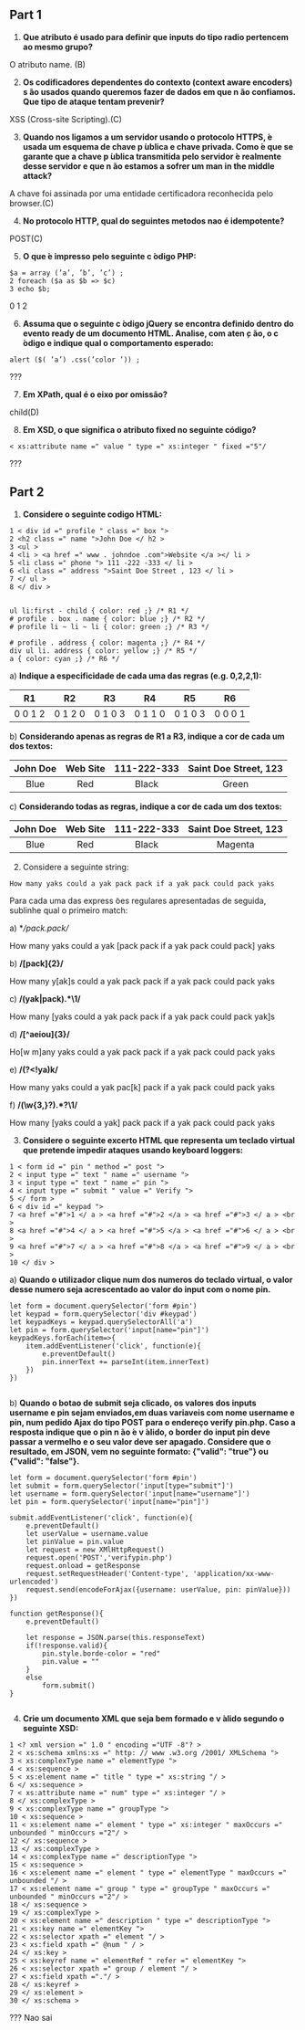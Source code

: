 ## Part 1

1. **Que atributo é usado para definir que inputs do tipo radio pertencem ao mesmo grupo?**

O atributo name. (B)

2. **Os codificadores dependentes do contexto (context aware encoders) s ̃ao usados quando queremos fazer de dados em que n ̃ao confiamos. Que tipo de ataque tentam prevenir?**

XSS (Cross-site Scripting).(C)

3. **Quando nos ligamos a um servidor usando o protocolo HTTPS,  ́e usada um esquema de chave p ́ublica e chave privada. Como  ́e que se garante que a chave p ́ublica transmitida pelo servidor  ́e realmente desse servidor e que n ̃ao estamos a sofrer um man in the middle attack?**

A chave foi assinada por uma entidade certificadora reconhecida pelo browser.(C)

4. **No protocolo HTTP, qual do seguintes metodos nao é idempotente?**

POST(C)

5. **O que  ́e impresso pelo seguinte c ́odigo PHP:**
```
$a = array (’a’, ’b’, ’c’) ;
2 foreach ($a as $b => $c)
3 echo $b;
```
0 1 2

6. **Assuma que o seguinte c ́odigo jQuery se encontra definido dentro do evento ready de um documento HTML. Analise, com aten ̧c ̃ao, o c ́odigo e indique qual o comportamento esperado:**
```
alert ($( ’a’) .css(’color ’)) ;
```
???

7. **Em XPath, qual é o eixo por omissão?**

child(D)

8. **Em XSD, o que significa o atributo fixed no seguinte código?**
```
< xs:attribute name =" value " type =" xs:integer " fixed ="5"/
```
???


## Part 2


1. **Considere o seguinte codigo HTML:**
```
1 < div id =" profile " class =" box ">
2 <h2 class =" name ">John Doe </ h2 >
3 <ul >
4 <li > <a href =" www . johndoe .com">Website </a ></ li >
5 <li class =" phone "> 111 -222 -333 </ li >
6 <li class =" address ">Saint Doe Street , 123 </ li >
7 </ ul >
8 </ div >


ul li:first - child { color: red ;} /* R1 */
# profile . box . name { color: blue ;} /* R2 */
# profile li ~ li ~ li { color: green ;} /* R3 */

# profile . address { color: magenta ;} /* R4 */
div ul li. address { color: yellow ;} /* R5 */
a { color: cyan ;} /* R6 */
```
a) **Indique a especificidade de cada uma das regras (e.g. 0,2,2,1):**

| R1 | R2 | R3 | R4 | R5 | R6 |
| :--------: | :--------: | :--------: | :--------: | :--------: | :--------: |
| 0 0 1 2 | 0 1 2 0 | 0 1 0 3 | 0 1 1 0 | 0 1 0 3 | 0 0 0 1 |

b) **Considerando apenas as regras de R1 a R3, indique a cor de cada um dos textos:**

| John Doe | Web Site | 111-222-333 | Saint Doe Street, 123 |
| :--------: | :--------: | :--------: | :--------: |
| Blue | Red | Black | Green |

c) **Considerando todas as regras, indique a cor de cada um dos textos:**

| John Doe | Web Site | 111-222-333 | Saint Doe Street, 123 |
| :--------: | :--------: | :--------: | :--------: |
| Blue | Red | Black | Magenta |

2. Considere a seguinte string:
```
How many yaks could a yak pack pack if a yak pack could pack yaks
```
Para cada uma das express ̃oes regulares apresentadas de seguida, sublinhe qual o primeiro match:

a) **/pack.*pack/**

How many yaks could a yak [pack pack if a yak pack could pack] yaks

b) **/[pack]{2}/**

How many y[ak]s could a yak pack pack if a yak pack could pack yaks

c) **/(yak|pack).*\1/**

How many [yaks could a yak pack pack if a yak pack could pack yak]s

d) **/[^aeiou]{3}/**

Ho[w m]any yaks could a yak pack pack if a yak pack could pack yaks

e) **/(?<!ya)k/**

How many yaks could a yak pac[k] pack if a yak pack could pack yaks

f) **/(\w{3,}?).*?\1/**

How many [yaks could a yak] pack pack if a yak pack could pack yaks

3. **Considere o seguinte excerto HTML que representa um teclado virtual que pretende impedir ataques usando keyboard loggers:**
```
1 < form id =" pin " method =" post ">
2 < input type =" text " name =" username ">
3 < input type =" text " name =" pin ">
4 < input type =" submit " value =" Verify ">
5 </ form >
6 < div id =" keypad ">
7 <a href ="#">1 </ a > <a href ="#">2 </a > <a href ="#">3 </ a > <br >
8 <a href ="#">4 </ a > <a href ="#">5 </a > <a href ="#">6 </ a > <br >
9 <a href ="#">7 </ a > <a href ="#">8 </a > <a href ="#">9 </ a > <br >
10 </ div >
```

a) **Quando o utilizador clique num dos numeros do teclado virtual, o valor desse numero seja acrescentado ao valor do input com o nome pin.**
```
let form = document.querySelector('form #pin')
let keypad = form.querySelector('div #keypad')
let keypadKeys = keypad.querySelectorAll('a')
let pin = form.querySelector('input[name="pin"]')
keypadKeys.forEach(item=>{
    item.addEventListener('click', function(e){
        e.preventDefault()
        pin.innerText += parseInt(item.innerText)
    })
})


```

b) **Quando o botao de submit seja clicado, os valores dos inputs username e pin sejam enviados,em duas variaveis com nome username e pin, num pedido Ajax do tipo POST para o endereço verify pin.php. Caso a resposta indique que o pin n ̃ao  ́e v ́alido, o border do input pin deve passar a vermelho e o seu valor deve ser apagado. Considere que o resultado, em JSON, vem no seguinte formato: {"valid": "true"} ou {"valid": "false"}.**

```
let form = document.querySelector('form #pin')
let submit = form.querySelector('input[type="submit"]')
let username = form.querySelector('input[name="username"]')
let pin = form.querySelector('input[name="pin"]')

submit.addEventListener('click', function(e){
    e.preventDefault()
    let userValue = username.value
    let pinValue = pin.value
    let request = new XMlHttpRequest()
    request.open('POST','verifypin.php')
    request.onload = getResponse
    request.setRequestHeader('Content-type', 'application/xx-www-urlencoded')
    request.send(encodeForAjax({username: userValue, pin: pinValue}))
})

function getResponse(){
    e.preventDefault()

    let response = JSON.parse(this.responseText)
    if(!response.valid){
        pin.style.borde-color = "red"
        pin.value = ""
    }
    else
        form.submit()
}


```

4. **Crie um documento XML que seja bem formado e v ́alido segundo o seguinte XSD:**
```
1 <? xml version =" 1.0 " encoding ="UTF -8"? >
2 < xs:schema xmlns:xs =" http: // www .w3.org /2001/ XMLSchema ">
3 < xs:complexType name =" elementType ">
4 < xs:sequence >
5 < xs:element name =" title " type =" xs:string "/ >
6 </ xs:sequence >
7 < xs:attribute name =" num" type =" xs:integer "/ >
8 </ xs:complexType >
9 < xs:complexType name =" groupType ">
10 < xs:sequence >
11 < xs:element name =" element " type =" xs:integer " maxOccurs =" unbounded " minOccurs ="2"/ >
12 </ xs:sequence >
13 </ xs:complexType >
14 < xs:complexType name =" descriptionType ">
15 < xs:sequence >
16 < xs:element name =" element " type =" elementType " maxOccurs =" unbounded "/ >
17 < xs:element name =" group " type =" groupType " maxOccurs =" unbounded " minOccurs ="2"/ >
18 </ xs:sequence >
19 </ xs:complexType >
20 < xs:element name =" description " type =" descriptionType ">
21 < xs:key name =" elementKey ">
22 < xs:selector xpath =" element "/ >
23 < xs:field xpath =" @num " / >
24 </ xs:key >
25 < xs:keyref name =" elementRef " refer =" elementKey ">
26 < xs:selector xpath =" group / element "/ >
27 < xs:field xpath ="."/ >
28 </ xs:keyref >
29 </ xs:element >
30 </ xs:schema >
```
???
Nao sai